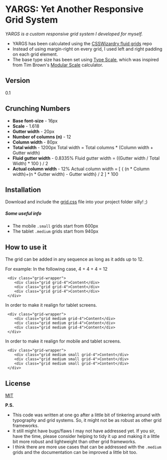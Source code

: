 YARGS: Yet Another Responsive Grid System
=========================================

*YARGS is a custom responsive grid system I developed for myself.*

  - YARGS has been calculated using the [CSSWizardry fluid grids] repo
  - Instead of using margin-right on every grid, I used left and right padding on each grid element.
  - The base type size has been set using [Type Scale], which was inspired from Tim Brown's [Modular Scale] calculator.

Version
----

0.1

Crunching Numbers
-----------
* **Base font-size** - 16px
* **Scale** - 1.618
* **Gutter width** - 20px
* **Number of columns (n)** - 12
* **Column width** - 80px
* **Total width** - 1200px
      Total width = Total columns * (Column width + Gutter width)
* **Fluid gutter width** - 0.8335%
      Fluid gutter width = ((Gutter width / Total Width) * 100 ) / 2
* **Actual column width** - 12%
      Actual column width = [ { (n * Column width)+(n * Gutter width) - Gutter width} / 2 ] * 100
    
Installation
--------------
Download and include the [grid.css] file into your project folder silly! ;)

##### Some useful info

* The mobile <code>.small</code> grids start from 600px
* The tablet <code>.medium</code> grids start from 940px

How to use it
--------------
The grid can be added in any sequence as long as it adds up to 12.

For example: In the following case, 4 + 4 + 4 = 12

     <div class="grid-wrapper">
        <div class="grid grid-4">Content</div>
        <div class="grid grid-4">Content</div>
        <div class="grid grid-4">Content</div>
     </div>

In order to make it realign for tablet screens.

     <div class="grid-wrapper">
        <div class="grid medium grid-4">Content</div>
        <div class="grid medium grid-4">Content</div>
        <div class="grid medium grid-4">Content</div>
     </div>

In order to make it realign for mobile and tablet screens.

     <div class="grid-wrapper">
        <div class="grid medium small grid-4">Content</div>
        <div class="grid medium small grid-4">Content</div>
        <div class="grid medium small grid-4">Content</div>
     </div>

License
----

[MIT]


**P.S.**
* This code was written at one go after a little bit of tinkering around with typography and grid systems. So, it might not be as robust as other grid frameworks.
* It still might have bugs/flaws I may not have addressed yet. If you sir, have the time, please consider helping to tidy it up and making it a little bit more robust and lightweight than other grid frameworks.
* I think there are more use cases that can be addressed with the <code>.medium</code> grids and the documentation can be improved a little bit too.

[Modular Scale]:http://modularscale.com/
[Type Scale]:http://type-scale.com/
[CSSWizardry fluid grids]:https://github.com/csswizardry/fluid-grids/
[grid.css]:http://github.com/maxxon15/yargs/
[MIT]:http://opensource.org/licenses/MIT